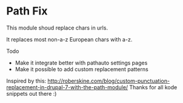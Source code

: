 Path Fix
========

This module shoud replace chars in urls.

It replaces most non-a-z European chars with a-z.

Todo

* Make it integrate better with pathauto settings pages
* Make it possible to add custom replacement patterns

Inspired by this: http://roberskine.com/blog/custom-punctuation-replacement-in-drupal-7-with-the-path-module/
Thanks for all kode snippets out there :)
